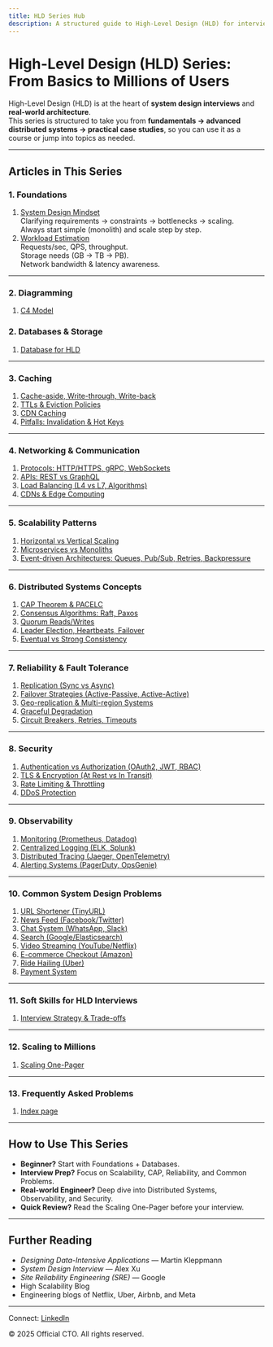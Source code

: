 ```yaml
---
title: HLD Series Hub
description: A structured guide to High-Level Design (HLD) for interviews and real-world systems — covering foundations, databases, caching, scalability, distributed systems, reliability, and more.
---
```


# High-Level Design (HLD) Series: From Basics to Millions of Users

High-Level Design (HLD) is at the heart of **system design interviews** and **real-world architecture**.  
This series is structured to take you from **fundamentals → advanced distributed systems → practical case studies**, so you can use it as a course or jump into topics as needed.  

---

## Articles in This Series

### **1. Foundations**
1. [System Design Mindset](/interview-section/hld/foundations/system-design-mindset.md)  
   Clarifying requirements → constraints → bottlenecks → scaling.  
   Always start simple (monolith) and scale step by step.  
2. [Workload Estimation](/interview-section/hld/foundations/workload-estimation.md)  
   Requests/sec, QPS, throughput.  
   Storage needs (GB → TB → PB).  
   Network bandwidth & latency awareness.  

---

### **2. Diagramming**
1. [C4 Model](/interview-section/hld/diagramming/c4_model)

### **2. Databases & Storage**
<!-- //todo PACELC in parallel tp cap etc -->
1. [Database for HLD](/interview-section/hld/database-for-hld.md)  
<!-- 2. [Sharding, Replication & Scaling Patterns](/interview-section/hld/databases/sharding-replication-scaling.md)  
3. [Caching & Query Optimization](/interview-section/hld/databases/caching-query-optimization.md)  
4. [Consistency Models & CAP/PACELC](/interview-section/hld/databases/consistency-models.md)  
5. [Specialized Databases (KV, Document, Graph, Search, Time-series)](/interview-section/hld/databases/specialized-databases.md)   -->

---

### **3. Caching**
1. [Cache-aside, Write-through, Write-back](/interview-section/hld/caching/strategies.md)  
2. [TTLs & Eviction Policies](/interview-section/hld/caching/eviction-policies.md)  
3. [CDN Caching](/interview-section/hld/caching/cdn-caching.md)  
4. [Pitfalls: Invalidation & Hot Keys](/interview-section/hld/caching/pitfalls.md)  

---

### **4. Networking & Communication**
1. [Protocols: HTTP/HTTPS, gRPC, WebSockets](/interview-section/hld/networking/protocols.md)  
2. [APIs: REST vs GraphQL](/interview-section/hld/networking/apis.md)  
3. [Load Balancing (L4 vs L7, Algorithms)](/interview-section/hld/networking/load-balancing.md)  
4. [CDNs & Edge Computing](/interview-section/hld/networking/cdns-edge.md)  

---

### **5. Scalability Patterns**
1. [Horizontal vs Vertical Scaling](/interview-section/hld/scalability/scaling.md)  
2. [Microservices vs Monoliths](/interview-section/hld/scalability/microservices-vs-monoliths.md)  
3. [Event-driven Architectures: Queues, Pub/Sub, Retries, Backpressure](/interview-section/hld/scalability/event-driven.md)  

---

### **6. Distributed Systems Concepts**
1. [CAP Theorem & PACELC](/interview-section/hld/distributed/cap-pacelc.md)  
2. [Consensus Algorithms: Raft, Paxos](/interview-section/hld/distributed/consensus.md)  
3. [Quorum Reads/Writes](/interview-section/hld/distributed/quorum.md)  
4. [Leader Election, Heartbeats, Failover](/interview-section/hld/distributed/leader-election.md)  
5. [Eventual vs Strong Consistency](/interview-section/hld/distributed/consistency-tradeoffs.md)  

---

### **7. Reliability & Fault Tolerance**
1. [Replication (Sync vs Async)](/interview-section/hld/reliability/replication.md)  
2. [Failover Strategies (Active-Passive, Active-Active)](/interview-section/hld/reliability/failover.md)  
3. [Geo-replication & Multi-region Systems](/interview-section/hld/reliability/geo-replication.md)  
4. [Graceful Degradation](/interview-section/hld/reliability/graceful-degradation.md)  
5. [Circuit Breakers, Retries, Timeouts](/interview-section/hld/reliability/circuit-breakers.md)  

---

### **8. Security**
1. [Authentication vs Authorization (OAuth2, JWT, RBAC)](/interview-section/hld/security/authentication-authorization.md)  
2. [TLS & Encryption (At Rest vs In Transit)](/interview-section/hld/security/encryption.md)  
3. [Rate Limiting & Throttling](/interview-section/hld/security/rate-limiting.md)  
4. [DDoS Protection](/interview-section/hld/security/ddos.md)  

---

### **9. Observability**
1. [Monitoring (Prometheus, Datadog)](/interview-section/hld/observability/monitoring.md)  
2. [Centralized Logging (ELK, Splunk)](/interview-section/hld/observability/logging.md)  
3. [Distributed Tracing (Jaeger, OpenTelemetry)](/interview-section/hld/observability/tracing.md)  
4. [Alerting Systems (PagerDuty, OpsGenie)](/interview-section/hld/observability/alerting.md)  

---

### **10. Common System Design Problems**
1. [URL Shortener (TinyURL)](/interview-section/hld/problems/url-shortener.md)  
2. [News Feed (Facebook/Twitter)](/interview-section/hld/problems/news-feed.md)  
3. [Chat System (WhatsApp, Slack)](/interview-section/hld/problems/chat-system.md)  
4. [Search (Google/Elasticsearch)](/interview-section/hld/problems/search.md)  
5. [Video Streaming (YouTube/Netflix)](/interview-section/hld/problems/video-streaming.md)  
6. [E-commerce Checkout (Amazon)](/interview-section/hld/problems/ecommerce.md)  
7. [Ride Hailing (Uber)](/interview-section/hld/problems/ride-hailing.md)  
8. [Payment System](/interview-section/hld/problems/payment-system.md)  

---

### **11. Soft Skills for HLD Interviews**
1. [Interview Strategy & Trade-offs](/interview-section/hld/soft-skills-hld.md)  

---

### **12. Scaling to Millions**
1. [Scaling One-Pager](/interview-section/hld/scaling-one-pager.md)  

---

### **13. Frequently Asked Problems**
1. [Index page](/interview-section/hld/faq-problems/frequently-asked-problems)
<!-- 1. [Design a Key-Value Store (DynamoDB)](/interview-section/hld/faq-problems/kv-store.md)  
2. [Design a Rate Limiter](/interview-section/hld/faq-problems/rate-limiter.md)  
3. [Design a Notification Service](/interview-section/hld/faq-problems/notification-service.md)  
4. [Collaborative Editing (Google Docs)](/interview-section/hld/faq-problems/collaborative-editing.md)  
5. [Leaderboards & Ranking System](/interview-section/hld/faq-problems/leaderboard.md)  
6. [Multi-tenant SaaS Platform](/interview-section/hld/faq-problems/multi-tenant-saas.md)  
7. [Distributed Cache (Redis)](/interview-section/hld/faq-problems/distributed-cache.md)  
8. [Video Conferencing (Zoom/Meet)](/interview-section/hld/faq-problems/video-conferencing.md)   -->

---

## How to Use This Series
- **Beginner?** Start with Foundations + Databases.  
- **Interview Prep?** Focus on Scalability, CAP, Reliability, and Common Problems.  
- **Real-world Engineer?** Deep dive into Distributed Systems, Observability, and Security.  
- **Quick Review?** Read the Scaling One-Pager before your interview.  

---

## Further Reading
- *Designing Data-Intensive Applications* — Martin Kleppmann  
- *System Design Interview* — Alex Xu  
- *Site Reliability Engineering (SRE)* — Google  
- High Scalability Blog  
- Engineering blogs of Netflix, Uber, Airbnb, and Meta  

---

<footer>
  <p>Connect: <a href="https://www.linkedin.com/in/ravi-shankar-a725b0225/">LinkedIn</a></p>
  <p>&copy; 2025 Official CTO. All rights reserved.</p>
</footer>
